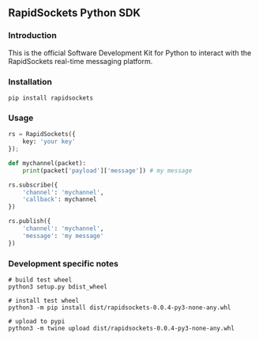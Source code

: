 ## RapidSockets Python SDK

### Introduction
This is the official Software Development Kit for Python to interact with the RapidSockets real-time messaging platform.

### Installation
```
pip install rapidsockets
```

### Usage
```python
rs = RapidSockets({
    key: 'your key'
});

def mychannel(packet):
    print(packet['payload']['message']) # my message

rs.subscribe({
    'channel': 'mychannel',
    'callback': mychannel
})

rs.publish({
    'channel': 'mychannel',
    'message': 'my message'
})
```

### Development specific notes
```
# build test wheel
python3 setup.py bdist_wheel

# install test wheel
python3 -m pip install dist/rapidsockets-0.0.4-py3-none-any.whl

# upload to pypi
python3 -m twine upload dist/rapidsockets-0.0.4-py3-none-any.whl
```
